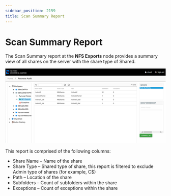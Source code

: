 ```yaml
---
sidebar_position: 2159
title: Scan Summary Report
---
```


# Scan Summary Report

The Scan Summary report at the **NFS Exports** node provides a summary view of all shares on the server with the share type of Shared.

![Scan Summary report at the NFS Exports node](../../../../../../../../static/images/AccessInformationCenter_12.0/Content/Resources/Images/Access/InformationCenter/ResourceAudit/FileSystem/NFSScanSummary.png "Scan Summary report at the NFS Exports node")

This report is comprised of the following columns:

* Share Name – Name of the share
* Share Type – Shared type of share, this report is filtered to exclude Admin type of shares (for example, C$)
* Path – Location of the share
* Subfolders – Count of subfolders within the share
* Exceptions – Count of exceptions within the share